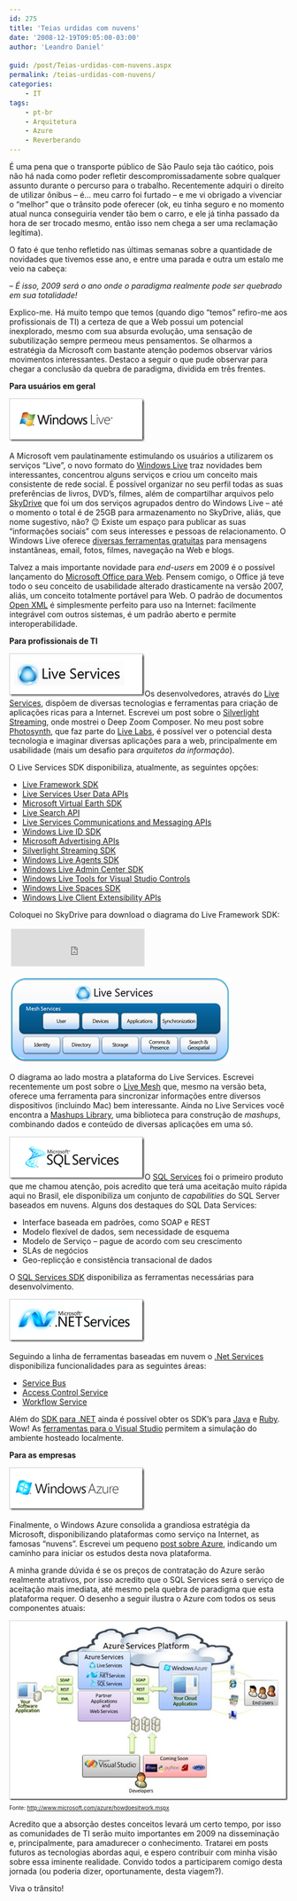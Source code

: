 ```yaml
---
id: 275
title: 'Teias urdidas com nuvens'
date: '2008-12-19T09:05:00-03:00'
author: 'Leandro Daniel'

guid: /post/Teias-urdidas-com-nuvens.aspx
permalink: /teias-urdidas-com-nuvens/
categories:
    - IT
tags:
    - pt-br
    - Arquitetura
    - Azure
    - Reverberando
---
```


É uma pena que o transporte público de São Paulo seja tão caótico, pois não há nada como poder refletir descompromissadamente sobre qualquer assunto durante o percurso para o trabalho. Recentemente adquiri o direito de utilizar ônibus – é… meu carro foi furtado – e me vi obrigado a vivenciar o “melhor” que o trânsito pode oferecer (ok, eu tinha seguro e no momento atual nunca conseguiria vender tão bem o carro, e ele já tinha passado da hora de ser trocado mesmo, então isso nem chega a ser uma reclamação legítima).

O fato é que tenho refletido nas últimas semanas sobre a quantidade de novidades que tivemos esse ano, e entre uma parada e outra um estalo me veio na cabeça:

*– É isso, 2009 será o ano onde o paradigma realmente pode ser quebrado em sua totalidade!*

Explico-me. Há muito tempo que temos (quando digo “temos” refiro-me aos profissionais de TI) a certeza de que a Web possui um potencial inexplorado, mesmo com sua absurda evolução, uma sensação de subutilização sempre permeou meus pensamentos. Se olharmos a estratégia da Microsoft com bastante atenção podemos observar vários movimentos interessantes. Destaco a seguir o que pude observar para chegar a conclusão da quebra de paradigma, dividida em três frentes.

**Para usuários em geral**

![WindowsLive](/assets/pics/WindowsLiveWriter/Urdindooconhecimento_115AC/WindowsLive_a6ed32b3-1f47-4a6c-95ac-b8ab0dd72063.png)

A Microsoft vem paulatinamente estimulando os usuários a utilizarem os serviços “Live”, o novo formato do [Windows Live](http://home.live.com/) traz novidades bem interessantes, concentrou alguns serviços e criou um conceito mais consistente de rede social. É possível organizar no seu perfil todas as suas preferências de livros, DVD’s, filmes, além de compartilhar arquivos pelo [SkyDrive](http://skydrive.live.com/) que foi um dos serviços agrupados dentro do Windows Live – até o momento o total é de 25GB para armazenamento no SkyDrive, aliás, que nome sugestivo, não? 😉 Existe um espaço para publicar as suas “informações sociais” com seus interesses e pessoas de relacionamento. O Windows Live oferece [diversas ferramentas gratuitas](http://download.live.com/) para mensagens instantâneas, email, fotos, filmes, navegação na Web e blogs.

Talvez a mais importante novidade para *end-users* em 2009 é o possível lançamento do [Microsoft Office para Web](http://news.bbc.co.uk/2/hi/technology/7772869.stm). Pensem comigo, o Office já teve todo o seu conceito de usabilidade alterado drasticamente na versão 2007, aliás, um conceito totalmente portável para Web. O padrão de documentos [Open XML](http://msdn.microsoft.com/en-us/library/aa338205) é simplesmente perfeito para uso na Internet: facilmente integrável com outros sistemas, é um padrão aberto e permite interoperabilidade.

**Para profissionais de TI**

![LiveServices](/assets/pics/WindowsLiveWriter/Urdindooconhecimento_115AC/LiveServices_95381c0d-bead-41b8-af8b-1b414f308203.png)Os desenvolvedores, através do [Live Services](http://dev.live.com/), dispõem de diversas tecnologias e ferramentas para criação de aplicações ricas para a Internet. Escrevei um post sobre o [Silverlight Streaming](/Microsoft-Silverlight-Streaming), onde mostrei o Deep Zoom Composer. No meu post sobre [Photosynth](/Microsoft-Live-Labs-Photosynth), que faz parte do [Live Labs](http://livelabs.com/), é possível ver o potencial desta tecnologia e imaginar diversas aplicações para a web, principalmente em usabilidade (mais um desafio para *arquitetos da informação*).

O Live Services SDK disponibiliza, atualmente, as seguintes opções:

- [Live Framework SDK](http://msdn.microsoft.com/en-us/library/dd156996)
- [Live Services User Data APIs](http://msdn.microsoft.com/en-us/library/cc305075)
- [Microsoft Virtual Earth SDK](http://msdn.microsoft.com/en-us/library/aa905677)
- [Live Search API](http://msdn.microsoft.com/en-us/library/aa905676)
- [Live Services Communications and Messaging APIs](http://msdn.microsoft.com/en-us/library/aa905675)
- [Windows Live ID SDK](http://msdn.microsoft.com/en-us/library/bb404787)
- [Microsoft Advertising APIs](http://msdn.microsoft.com/en-us/library/dd179335)
- [Silverlight Streaming SDK](http://msdn.microsoft.com/en-us/library/bb851621)
- [Windows Live Agents SDK](http://msdn.microsoft.com/en-us/library/cc527897)
- [Windows Live Admin Center SDK](http://msdn.microsoft.com/en-us/library/bb259721)
- [Windows Live Tools for Visual Studio Controls](http://msdn.microsoft.com/en-us/library/cc305087)
- [Windows Live Spaces SDK](http://msdn.microsoft.com/en-us/library/bb406005)
- [Windows Live Client Extensibility APIs](http://msdn.microsoft.com/en-us/library/dd179336)

Coloquei no SkyDrive para download o diagrama do Live Framework SDK:

<iframe frameborder="0" marginheight="0" marginwidth="0" scrolling="no" src="http://cid-682bb4abc622d264.skydrive.live.com/embedrowdetail.aspx/.Public/livefxposter.pdf" style="border-right: #dde5e9 1px solid; padding-right: 0px; border-top: #dde5e9 1px solid; padding-left: 0px; padding-bottom: 0px; margin: 3px; border-left: #dde5e9 1px solid; width: 240px; padding-top: 0px; border-bottom: #dde5e9 1px solid; height: 66px; background-color: #ffffff"></iframe>

![Live Services](/assets/pics/WindowsLiveWriter/Urdindooconhecimento_115AC/Live%20Services_33a6ee65-d20a-4165-bf84-5adbae91dacd.png)

O diagrama ao lado mostra a plataforma do Live Services. Escrevei recentemente um post sobre o [Live Mesh](/Live-Mesh-Beta) que, mesmo na versão beta, oferece uma ferramenta para sincronizar informações entre diversos dispositivos (incluindo Mac) bem interessante. Ainda no Live Services você encontra a [Mashups Library](http://dev.live.com/mashups/), uma biblioteca para construção de *mashups*, combinando dados e conteúdo de diversas aplicações em uma só.

![SQLServices](/assets/pics/WindowsLiveWriter/Urdindooconhecimento_115AC/SQLServices_07fa21bb-136d-4ba7-91fb-5bf199d595ce.png)O [SQL Services](http://www.microsoft.com/azure/sql.mspx) foi o primeiro produto que me chamou atenção, pois acredito que terá uma aceitação muito rápida aqui no Brasil, ele disponibiliza um conjunto de *capabilities* do SQL Server baseados em nuvens. Alguns dos destaques do SQL Data Services:

- Interface baseada em padrões, como SOAP e REST
- Modelo flexível de dados, sem necessidade de esquema
- Modelo de Serviço – pague de acordo com seu crescimento
- SLAs de negócios
- Geo-replicção e consistência transacional de dados

O [SQL Services SDK](http://msdn.microsoft.com/en-us/library/cc678662) disponibiliza as ferramentas necessárias para desenvolvimento.

![NetServices](/assets/pics/WindowsLiveWriter/Urdindooconhecimento_115AC/NetServices_07788dda-c1c8-4ca3-a735-ed86e6150bdc.png)

Seguindo a linha de ferramentas baseadas em nuvem o [.Net Services](http://msdn.microsoft.com/en-us/library/dd129878) disponibiliza funcionalidades para as seguintes áreas:

- [Service Bus](http://msdn.microsoft.com/en-us/library/dd129877)
- [Access Control Service](http://msdn.microsoft.com/en-us/library/dd129876)
- [Workflow Service](http://msdn.microsoft.com/en-us/library/dd129879)

Além do [SDK para .NET](http://go.microsoft.com/fwlink/?LinkID=129448) ainda é possível obter os SDK’s para [Java](http://go.microsoft.com/fwlink/?LinkID=129452) e [Ruby](http://go.microsoft.com/fwlink/?LinkID=129451). Wow! As [ferramentas para o Visual Studio](http://go.microsoft.com/fwlink/?LinkId=128752) permitem a simulação do ambiente hosteado localmente.

**Para as empresas**

![WindowsAzure](/assets/pics/WindowsLiveWriter/Urdindooconhecimento_115AC/WindowsAzure_b5c5cda5-eada-420d-8bd5-71b9b2243aa3.png)

Finalmente, o Windows Azure consolida a grandiosa estratégia da Microsoft, disponibilizando plataformas como serviço na Internet, as famosas “nuvens”. Escrevei um pequeno [post sobre Azure](tags/#azure), indicando um caminho para iniciar os estudos desta nova plataforma.

A minha grande dúvida é se os preços de contratação do Azure serão realmente atrativos, por isso acredito que o SQL Services será o serviço de aceitação mais imediata, até mesmo pela quebra de paradigma que esta plataforma requer. O desenho a seguir ilustra o Azure com todos os seus componentes atuais:

![how_it_works_slide_3](/assets/pics/WindowsLiveWriter/Urdindooconhecimento_115AC/how_it_works_slide_3_fcdcddcc-8da9-438d-99e6-5f9e9f2a88a4.jpg)   
<font size="1">Fonte: </font>[<font size="1">http://www.microsoft.com/azure/howdoesitwork.mspx</font>](http://www.microsoft.com/azure/howdoesitwork.mspx "http://www.microsoft.com/azure/howdoesitwork.mspx")

Acredito que a absorção destes conceitos levará um certo tempo, por isso as comunidades de TI serão muito importantes em 2009 na disseminação e, principalmente, para amadurecer o conhecimento. Tratarei em posts futuros as tecnologias abordas aqui, e espero contribuir com minha visão sobre essa iminente realidade. Convido todos a participarem comigo desta jornada (ou poderia dizer, oportunamente, desta viagem?).

Viva o trânsito!
